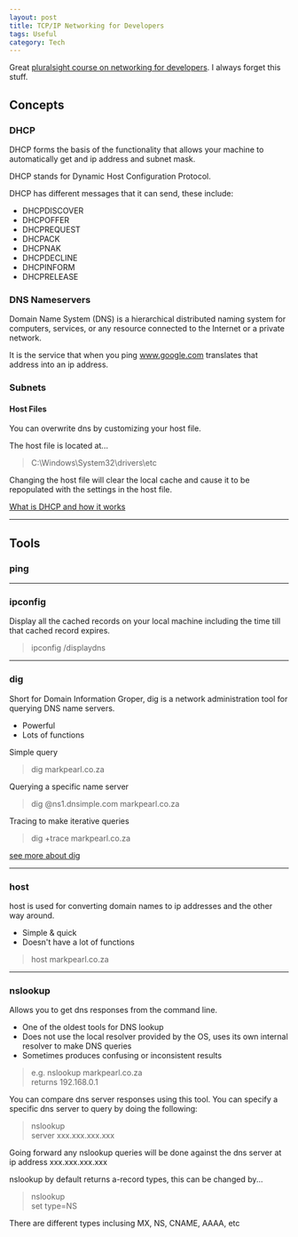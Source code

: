 ```yaml
---
layout: post
title: TCP/IP Networking for Developers
tags: Useful
category: Tech
---
```

Great [pluralsight course on networking for developers](http://pluralsight.com/training/courses/TableOfContents?courseName=tcp-ip-networking-for-devs). I always forget this stuff.

## Concepts ##

### DHCP ###

DHCP forms the basis of the functionality that allows your machine to automatically get and ip address and subnet mask.

DHCP stands for Dynamic Host Configuration Protocol.  

DHCP has different messages that it can send, these include:
- DHCPDISCOVER  
- DHCPOFFER  
- DHCPREQUEST  
- DHCPACK  
- DHCPNAK  
- DHCPDECLINE  
- DHCPINFORM  
- DHCPRELEASE  

### DNS Nameservers ###

Domain Name System (DNS) is a hierarchical distributed naming system for computers, services, or any resource connected to the Internet or a private network.

It is the service that when you ping www.google.com translates that address into an ip address.  

### Subnets ###

#### Host Files ####

You can overwrite dns by customizing your host file.

The host file is located at...

>  
> C:\Windows\System32\drivers\etc  
>  

Changing the host file will clear the local cache and cause it to be repopulated with the settings in the host file.

[What is DHCP and how it works](http://www.thegeekstuff.com/2013/03/dhcp-basics/)

-------------------------------------------------------------------------------------------------

## Tools ##

### ping ###

-------------------------------------------------------------------------------------------------

### ipconfig ###

Display all the cached records on your local machine including the time till that cached record expires.  

>
> ipconfig /displaydns
>

-------------------------------------------------------------------------------------------------

### dig ###

Short for Domain Information Groper, dig is a network administration tool for querying DNS name servers.  

- Powerful  
- Lots of functions  

Simple query 

> dig markpearl.co.za  

Querying a specific name server

> dig @ns1.dnsimple.com markpearl.co.za

Tracing to make iterative queries  

> dig +trace markpearl.co.za  

[see more about dig](https://newsletter.dnsimple.com/how-to-dig/)  

-------------------------------------------------------------------------------------------------

### host ### 

host is used for converting domain names to ip addresses and the other way around. 

- Simple & quick  
- Doesn't have a lot of functions  

> host markpearl.co.za  

-------------------------------------------------------------------------------------------------

### nslookup ###

Allows you to get dns responses from the command line.

- One of the oldest tools for DNS lookup  
- Does not use the local resolver provided by the OS, uses its own internal resolver to make DNS queries  
- Sometimes produces confusing or inconsistent results  

>  
> e.g. nslookup markpearl.co.za  
> returns 192.168.0.1  
>  

You can compare dns server responses using this tool.
You can specify a specific dns server to query by doing the following:

>  
> nslookup  
> server xxx.xxx.xxx.xxx  
>  
  
Going forward any nslookup queries will be done against the dns server at ip address xxx.xxx.xxx.xxx

nslookup by default returns a-record types, this can be changed by...

>  
> nslookup  
> set type=NS  
>  

There are different types inclusing MX, NS, CNAME, AAAA, etc 




